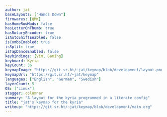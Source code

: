```yaml
---
author: jat
baseLayouts: ["Hands Down"]
firmwares: [QMK]
hasHomeRowMods: false
hasLetterOnThumb: true
hasRotaryEncoder: true
isAutoShiftEnabled: false
isComboEnabled: true
isSplit: true
isTapDanceEnabled: false
keybindings: [Vim, Gaming]
keyboard: Kyria
keyCount: 36
keymapImage: "https://git.sr.ht/~jat/keymap/blob/development/layout.png"
keymapUrl: "https://git.sr.ht/~jat/keymap"
languages: ["English", "German", "Swedish"]
layerCount: 5
OS: ["Linux"]
stagger: columnar
summary: "A layout for the kyria programmed in a literate config"
title: "jat's keymap for the kyria"
writeup: "https://git.sr.ht/~jat/keymap/blob/development/main.org"
---
```

